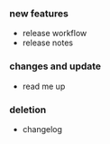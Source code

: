 ### new features

- release workflow
- release notes

### changes and update

- read me up

### deletion

- changelog